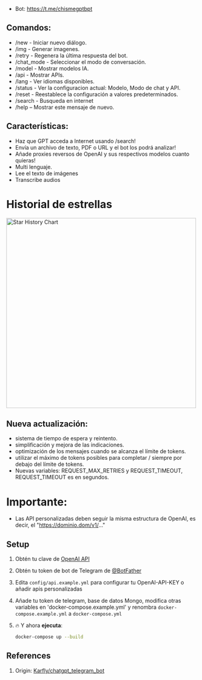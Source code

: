 - Bot: https://t.me/chismegptbpt
## Comandos:
- /new - Iniciar nuevo diálogo.
- /img - Generar imagenes.
- /retry - Regenera la última respuesta del bot.
- /chat_mode - Seleccionar el modo de conversación.
- /model - Mostrar modelos IA.
- /api - Mostrar APIs.
- /lang - Ver idiomas disponibles.
- /status - Ver la configuracion actual: Modelo, Modo de chat y API.
- /reset - Reestablece la configuración a valores predeterminados.
- /search - Busqueda en internet
- /help – Mostrar este mensaje de nuevo.

## Características:
- Haz que GPT acceda a Internet usando /search!
- Envía un archivo de texto, PDF o URL y el bot los podrá analizar!
- Añade proxies reversos de OpenAI y sus respectivos modelos cuanto quieras!
- Multi lenguaje.
- Lee el texto de imágenes
- Transcribe audios

# Historial de estrellas

<a href="https://github.com/xtekky/gpt4free/stargazers"><img width="500" alt="Star History Chart" src="https://api.star-history.com/svg?repos=soyelmismo/chatgpTG&type=Date"></a> 

## Nueva actualización:
- sistema de tiempo de espera y reintento.
- simplificación y mejora de las indicaciones.
- optimización de los mensajes cuando se alcanza el límite de tokens.
- utilizar el máximo de tokens posibles para completar / siempre por debajo del límite de tokens.
- Nuevas variables: REQUEST_MAX_RETRIES y REQUEST_TIMEOUT, REQUEST_TIMEOUT es en segundos.
# Importante:
- Las API personalizadas deben seguir la misma estructura de OpenAI, es decir, el "https://dominio.dom/v1/..."

## Setup
1. Obtén tu clave de [OpenAI API](https://openai.com/api/)

2. Obtén tu token de bot de Telegram de [@BotFather](https://t.me/BotFather)

3. Edita `config/api.example.yml` para configurar tu OpenAI-API-KEY o añadir apis personalizadas

4. Añade tu token de telegram, base de datos Mongo, modifica otras variables en 'docker-compose.example.yml' y renombra `docker-compose.example.yml` a `docker-compose.yml`

5. 🔥 Y ahora **ejecuta**:
    ```bash
    docker-compose up --build
    ```

## References
1. Origin: <a href="https://github.com/karfly/chatgpt_telegram_bot" alt="Karfly">Karfly/chatgpt_telegram_bot</a>
